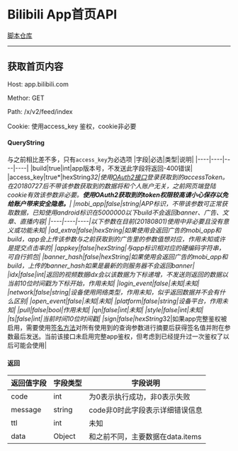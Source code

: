 Bilibili App首页API
=========================

[脚本仓库](https://github.com/indefined/UserScripts)


-------------------------
## 获取首页内容
Host: app.bilibili.com

Methor: GET

Path: /x/v2/feed/index

Cookie: 使用access_key 鉴权，cookie非必要

#### QueryString

与之前相比差不多，只有`access_key`为必选项
|字段|必选|类型|说明|
|----|----|----|----|
|build|true|int|app版本号，不发送此字段将返回-400错误|
|access_key|true*|hexString*32|使用[OAuth2接口](https://github.com/czp3009/bilibili-api/blob/d08d1fbd8c26d2b6192e6a0cc420f0cc2332dc5d/src/main/java/com/hiczp/bilibili/api/BilibiliSecurityHelper.java#L134)登录获取到的accessToken。在20180727后不带该参数获取到的数据将和个人账户无关，之前网页端登陆cookie有效该参数非必要。**使用OAuth2获取到的token权限较高请小心保存以免给账户带来安全隐患。**|
|mobi_app|false|string|APP标识，不带该参数可正常获取数据，已知使用android标识在5000000以下build不会返回banner、广告、文章、直播内容|
|----|----|----|以下参数在目前(20180801)使用中非必要且没有意义或功能未知|
|ad_extra|false|hexString|如果使用会返回广告的mobi_app和build，app会上传该参数与之前获取到的广告里的参数值想对应，作用未知或许是提交点击率的|
|appkey|false|hexString|与app标识相对应的硬编码字符串，可自行抓包|
|banner_hash|false|hexString|如果使用会返回广告的mobi_app和build，上传的banner_hash如果是最新的则服务器不会返回banner|
|idx|false|int|返回的视频数据idx会以该数据为下标递增，不发送则返回的数据以当前10位时间戳为下标开始，作用未知|
|login_event|false|未知|未知|
|network|false|string|设备使用网络类型，作用未知，似乎返回数据并不会有什么区别|
|open_event|false|未知|未知|
|platform|false|string|设备平台，作用未知|
|pull|false|bool|作用未知|
|qn|false|int|未知|
|style|false|int|未知|
|ts|false|int|当前时间10位时间戳|
|sign|false|hexString*32|如果app完整鉴权被启用，需要使用[签名方法](https://github.com/czp3009/bilibili-api/blob/d08d1fbd8c26d2b6192e6a0cc420f0cc2332dc5d/src/main/java/com/hiczp/bilibili/api/BilibiliSecurityHelper.java#L80)对所有使用到的查询参数进行摘要后获得签名值并附在参数最后发送。当前该接口未启用完整app鉴权，但考虑到已经提升过一次鉴权了以后可能会使用|

#### 返回

|返回值字段|字段类型|字段说明|
|----------|--------|--------|
|code|int|为0表示执行成功，非0表示失败|
|message|string|code非0时此字段表示详细错误信息|
|ttl|int|未知|
|data|Object|和之前不同，主要数据在data.items|


